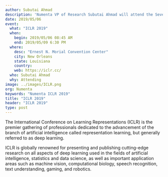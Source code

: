 ```yaml
---
author: Subutai Ahmad
description: 'Numenta VP of Research Subutai Ahmad will attend the Seventh International Conference on Learning Representations.'
date: 2019/05/06
event:
  what: "ICLR 2019"
  when:
    begin: 2019/05/06 08:45 AM
    end: 2019/05/09 6:30 PM
  where:
    desc: "Ernest N. Morial Convention Center"
    city: New Orleans
    state: Louisiana
    country:
    web: https://iclr.cc/
  who: Subutai Ahmad
  why: Attending
image: ../images/ICLR.png
org: Numenta
keywords: "Numenta ICLR 2019"
title: "ICLR 2019"
header: "ICLR 2019"
type: post
---
```


The International Conference on Learning Representations (ICLR) is the premier gathering of professionals dedicated to the advancement of the branch of artificial intelligence called representation learning, but generally referred to as deep learning.

ICLR is globally renowned for presenting and publishing cutting-edge research on all aspects of deep learning used in the fields of artificial intelligence, statistics and data science, as well as important application areas such as machine vision, computational biology, speech recognition, text understanding, gaming, and robotics.
